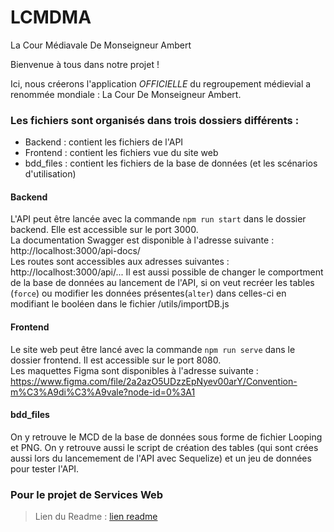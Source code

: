 # LCMDMA
La Cour Médiavale De Monseigneur Ambert

Bienvenue à tous dans notre projet !

Ici, nous créerons l'application *OFFICIELLE* du regroupement médievial a renommée mondiale : La Cour De Monseigneur Ambert.


### Les fichiers sont organisés dans trois dossiers différents :
- Backend : contient les fichiers de l'API
- Frontend : contient les fichiers vue du site web
- bdd_files : contient les fichiers de la base de données (et les scénarios d'utilisation)

#### Backend
L'API peut être lancée avec la commande `npm run start` dans le dossier backend. Elle est accessible sur le port 3000.  
La documentation Swagger est disponible à l'adresse suivante : http://localhost:3000/api-docs/  
Les routes sont accessibles aux adresses suivantes : http://localhost:3000/api/...
Il est aussi possible de changer le comportment de la base de données au lancement de l'API, si on veut recréer les tables (`force`) ou modifier les données présentes(`alter`) dans celles-ci en modifiant le booléen dans le fichier /utils/importDB.js

#### Frontend
Le site web peut être lancé avec la commande `npm run serve` dans le dossier frontend. Il est accessible sur le port 8080.  
Les maquettes Figma sont disponibles à l'adresse suivante : https://www.figma.com/file/2a2azO5UDzzEpNyev00arY/Convention-m%C3%A9di%C3%A9vale?node-id=0%3A1

#### bdd_files
On y retrouve le MCD de la base de données sous forme de fichier Looping et PNG.
On y retrouve aussi le script de création des tables (qui sont crées aussi lors du lancemement de l'API avec Sequelize) et un jeu de données pour tester l'API.



### Pour le projet de Services Web

> Lien du Readme : [lien readme](https://github.com/valentin-mn/LCMDMA-correct/blob/vulnerabilites/README_Projet_Services_Web.md) 

